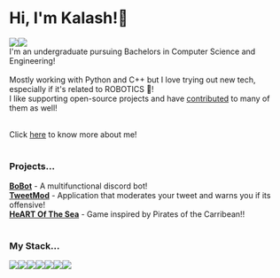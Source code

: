 # Hi, I'm Kalash!👋

<div style="display: flex">
  <a href="https://twitter.com/_kalashjain_" target="_blank">
    <img src="https://img.shields.io/badge/Twitter-1DA1F2?style=for-the-badge&logo=twitter&logoColor=white" />
  </a>
  <a href="https://www.linkedin.com/in/kalashjain513/" target="_blank">
    <img src="https://img.shields.io/badge/LinkedIn-0077B5?style=for-the-badge&logo=linkedin&logoColor=white" />
  </a>
</div>
I'm an undergraduate pursuing Bachelors in Computer Science and Engineering! <br><br>
Mostly working with Python and C++ but I love trying out new tech, especially if it's related to ROBOTICS 🤖!<br>
I like supporting open-source projects and have <a href="https://github.com/kalashjain23/open-source-contributions">contributed</a> to many of them as well!<br><br>

Click <a href="https://linktr.ee/kalashh">here</a> to know more about me!

#

### Projects...
<strong><a href = "https://github.com/kalashjain23/BoBot">BoBot</a></strong> - A multifunctional discord bot!<br>
<strong><a href = "https://github.com/kalashjain23/TweetMod">TweetMod</a></strong> - Application that moderates your tweet and warns you if its offensive!<br>
<strong><a href = "https://github.com/kalashjain23/HeART-of-the-Sea">HeART Of The Sea</a></strong> - Game inspired by Pirates of the Carribean!!

#

### My Stack...
<center>
  <div style="display: flex">
    <img src="https://img.shields.io/badge/Python-FFD43B?style=for-the-badge&logo=python&logoColor=blue" />
    <img src="https://img.shields.io/badge/C%2B%2B-00599C?style=for-the-badge&logo=c%2B%2B&logoColor=white" />
    <img src="https://img.shields.io/badge/java-%23ED8B00.svg?style=for-the-badge&logo=java&logoColor=white" />
    <img src="https://img.shields.io/badge/jupyter-%23FA0F00.svg?style=for-the-badge&logo=jupyter&logoColor=white" />
    <img src="https://img.shields.io/badge/Ubuntu-E95420?style=for-the-badge&logo=ubuntu&logoColor=white" />
    <img src="https://img.shields.io/badge/git-%34495E.svg?style=for-the-badge&logo=git&logoColor=white" />
    <img src="https://img.shields.io/badge/github-%23121011.svg?style=for-the-badge&logo=github&logoColor=white" />
    
  </div>
</center>
